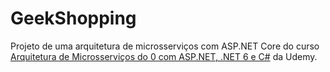 # GeekShopping

Projeto de uma arquitetura de microsserviços com ASP.NET Core do curso <a href="https://www.udemy.com/course/microservices-do-0-a-gcp-com-dot-net-6-kubernetes-e-docker/">Arquitetura de Microsserviços do 0 com ASP.NET, .NET 6 e C#</a> da Udemy.
